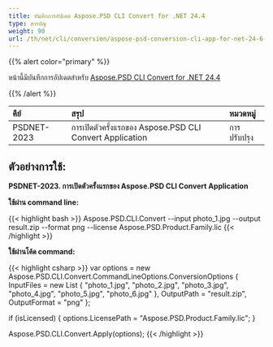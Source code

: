 ```yaml
---
title: บันทึกการอัปเดต Aspose.PSD CLI Convert for .NET 24.4
type: สารบัญ
weight: 90
url: /th/net/cli/conversion/aspose-psd-conversion-cli-app-for-net-24-6-release-notes/
---
```


{{% alert color="primary" %}}

หน้านี้มีบันทึกการอัปเดตสำหรับ [Aspose.PSD CLI Convert for .NET 24.4](https://www.nuget.org/packages/Aspose.PSD.CLI.Convert/)

{{% /alert %}}

| **คีย์**     | **สรุป**                                              | **หมวดหมู่** |
|:------------|:---------------------------------------------------------|:-------------|
| PSDNET-2023 | การเปิดตัวครั้งแรกของ Aspose.PSD CLI Convert Application |  การปรับปรุง |


## **ตัวอย่างการใช้:**

**PSDNET-2023. การเปิดตัวครั้งแรกของ Aspose.PSD CLI Convert Application**

**ใช้ผ่าน command line:**

{{< highlight bash >}}
Aspose.PSD.CLI.Convert --input photo_1.jpg --output result.zip --format png --license Aspose.PSD.Product.Family.lic
{{< /highlight >}}

**ใช้ผ่านโค้ด command:**

{{< highlight csharp >}}
var options = new Aspose.PSD.CLI.Convert.CommandLineOptions.ConversionOptions
{
    InputFiles = new List<string> { "photo_1.jpg", "photo_2.jpg", "photo_3.jpg", "photo_4.jpg", "photo_5.jpg", "photo_6.jpg" },
    OutputPath = "result.zip",
    OutputFormat = "png"
};


if (isLicensed)
{
    options.LicensePath = "Aspose.PSD.Product.Family.lic";
}

Aspose.PSD.CLI.Convert.Apply(options);
{{< /highlight >}}
